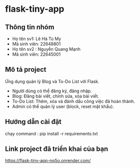 # flask-tiny-app
## Thông tin nhóm
- Họ tên sv1: Lê Hà Tú My
- Mã sinh viên: 22648801
- Họ tên sv2 : Nguyễn Quang Mạnh
- Mã sinh viên: 22645001

## Mô tả project
Ứng dụng quản lý Blog và To-Do List với Flask.  
- Người dùng có thể đăng ký, đăng nhập.
- Blog: Đăng bài viết, chỉnh sửa, xóa bài viết.
- To-Do List: Thêm, xóa và đánh dấu công việc đã hoàn thành.
- Admin có thể quản lý user (block, reset mật khẩu).

## Hướng dẫn cài đặt
chạy command : pip install -r requirements.txt

## Link project đã triển khai của bạn
https://flask-tiny-app-nq5o.onrender.com/
